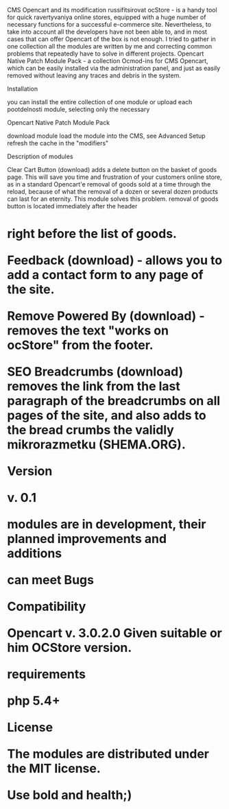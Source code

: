 CMS Opencart and its modification russifitsirovat ocStore - is a handy tool for quick ravertyvaniya online stores, equipped with a huge number of necessary functions for a successful e-commerce site.  Nevertheless, to take into account all the developers have not been able to, and in most cases that can offer Opencart of the box is not enough.  I tried to gather in one collection all the modules are written by me and correcting common problems that repeatedly have to solve in different projects.  Opencart Native Patch Module Pack - a collection Ocmod-ins for CMS Opencart, which can be easily installed via the administration panel, and just as easily removed without leaving any traces and debris in the system.

Installation

you can install the entire collection of one module
or upload each pootdelnosti module, selecting only the necessary

Opencart Native Patch Module Pack

download module
load the module into the CMS, see Advanced Setup
refresh the cache in the "modifiers"

Description of modules

Clear Cart Button (download)
adds a delete button on the basket of goods page.  This will save you time and frustration of your customers online store, as in a standard Opencart'e removal of goods sold at a time through the reload, because of what the removal of a dozen or several dozen products can last for an eternity.  This module solves this problem.  removal of goods button is located immediately after the header <h1> right before the list of goods.

Feedback (download) - allows you to add a contact form to any page of the site.

Remove Powered By (download) - removes the text "works on ocStore" from the footer.

SEO Breadcrumbs (download)
removes the link from the last paragraph of the breadcrumbs on all pages of the site, and also adds to the bread crumbs the validly mikrorazmetku (SHEMA.ORG).

Version

v.  0.1

modules are in development, their planned improvements and additions

can meet Bugs

Compatibility

Opencart v.  3.0.2.0 Given suitable or him OCStore version.

requirements

php 5.4+

License

The modules are distributed under the MIT license.

 Use bold and health;)
